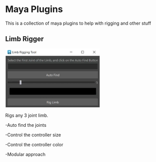 # Maya Plugins 

This is a collection of maya plugins to help with rigging and other stuff 

## Limb Rigger
<img src="assets/limbRiggingToolCapture.PNG" width = 300>

Rigs any 3 joint limb. 

-Auto find the joints

-Control the controller size 

-Control the controller color 

-Modular approach 